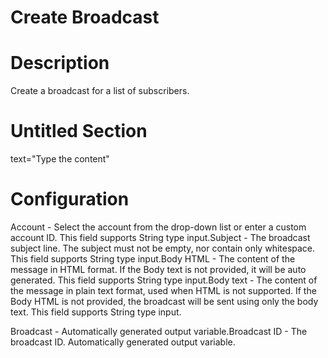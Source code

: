 ﻿# Create Broadcast

# Description

Create a broadcast for a list of subscribers.

# Untitled Section

text="Type the content"

# Configuration

Account - Select the account from the drop-down list or enter a custom account ID. This field supports String type input.Subject - The broadcast subject line. The subject must not be empty, nor contain only whitespace. This field supports String type input.Body HTML - The content of the message in HTML format. If the Body text is not provided, it will be auto generated. This field supports String type input.Body text - The content of the message in plain text format, used when HTML is not supported. If the Body HTML is not provided, the broadcast will be sent using only the body text. This field supports String type input.









Broadcast - Automatically generated output variable.Broadcast ID - The broadcast ID. Automatically generated output variable.

